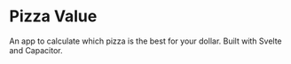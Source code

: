 # Pizza Value

An app to calculate which pizza is the best for your dollar.
Built with Svelte and Capacitor.